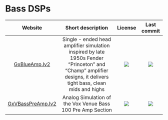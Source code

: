 # Bass DSPs

|Website|Short description|License|Last commit|
|:-:|:-:|:-:|:-:|
|[GxBlueAmp.lv2](https://github.com/brummer10/GxBlueAmp.lv2)|Single - ended head amplifier simulation inspired by late 1950s Fender “Princeton” and “Champ” amplifier designs, it delivers tight bass, clean mids and highs|![](https://flat.badgen.net/github/license/brummer10/GxBlueAmp.lv2?label=)|![](https://flat.badgen.net/github/last-commit/brummer10/GxBlueAmp.lv2?label=)|
|[GxVBassPreAmp.lv2](https://github.com/brummer10/GxVBassPreAmp.lv2)|Analog Simulation of the Vox Venue Bass 100 Pre Amp Section|![](https://flat.badgen.net/github/license/brummer10/GxBlueAmp.lv2?label=)|![](https://flat.badgen.net/github/last-commit/brummer10/GxBlueAmp.lv2?label=)|
